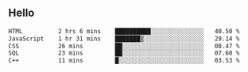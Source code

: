 ## Hello
<!--START_SECTION:waka-->

```txt
HTML          2 hrs 6 mins    ██████████░░░░░░░░░░░░░░░   40.50 %
JavaScript    1 hr 31 mins    ███████▒░░░░░░░░░░░░░░░░░   29.14 %
CSS           26 mins         ██░░░░░░░░░░░░░░░░░░░░░░░   08.47 %
SQL           23 mins         ██░░░░░░░░░░░░░░░░░░░░░░░   07.60 %
C++           11 mins         █░░░░░░░░░░░░░░░░░░░░░░░░   03.53 %
```

<!--END_SECTION:waka-->
